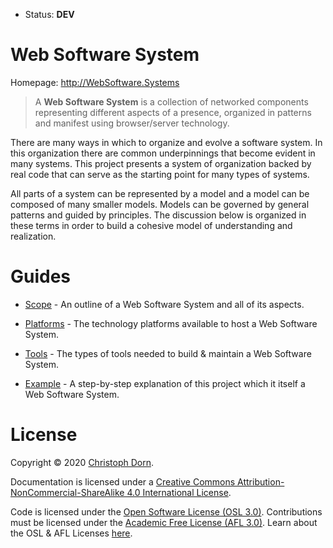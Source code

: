   * Status: **DEV**

Web Software System
===================

Homepage: http://WebSoftware.Systems

> A **Web Software System** is a collection of networked components representing different aspects of a presence, organized in patterns and manifest using browser/server technology.

There are many ways in which to organize and evolve a software system. In this organization there are common underpinnings that become evident in many systems. This project presents a system of organization backed by real code that can serve as the starting point for many types of systems.

All parts of a system can be represented by a model and a model can be composed of many smaller models. Models can be governed by general patterns and guided by principles. The discussion below is organized in these terms in order to build a cohesive model of understanding and realization.

Guides
======

  * [Scope]() - An outline of a Web Software System and all of its aspects.

  * [Platforms]() - The technology platforms available to host a Web Software System.

  * [Tools]() - The types of tools needed to build & maintain a Web Software System.

  * [Example]() - A step-by-step explanation of this project which it itself a Web Software System.


License
=======

Copyright &copy; 2020 [Christoph Dorn](http://christophdorn.com).

Documentation is licensed under a <a href="http://creativecommons.org/licenses/by-nc-sa/4.0/">Creative Commons Attribution-NonCommercial-ShareAlike 4.0 International License</a>.

Code is licensed under the [Open Software License (OSL 3.0)](https://opensource.org/licenses/OSL-3.0).
Contributions must be licensed under the [Academic Free License (AFL 3.0)](https://opensource.org/licenses/AFL-3.0).
Learn about the OSL & AFL Licenses [here](http://rosenlaw.com/OSL3.0-explained.htm).
